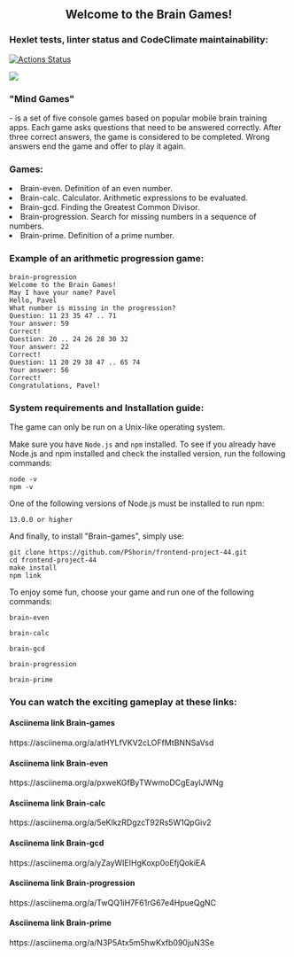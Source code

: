 <h2 align="center">Welcome to the Brain Games!</h2> 

### Hexlet tests, linter status and CodeClimate maintainability:

[![Actions Status](https://github.com/PShorin/frontend-project-44/workflows/hexlet-check/badge.svg)](https://github.com/PShorin/frontend-project-44/actions)

<a href="https://codeclimate.com/github/PShorin/frontend-project-44/maintainability"><img src="https://api.codeclimate.com/v1/badges/fa8b08f32bbbddd0bb58/maintainability" /></a>

<h3>"Mind Games"</h3><p> - is a set of five console games based on popular mobile brain training apps. Each game asks questions that need to be answered correctly. After three correct answers, the game is considered to be completed. Wrong answers end the game and offer to play it again.</p>
<h3>Games:</h3>
<li>Brain-even. Definition of an even number.</li>
<li>Brain-calc. Calculator. Arithmetic expressions to be evaluated.</li>
<li>Brain-gcd. Finding the Greatest Common Divisor.</li>
<li>Brain-progression. Search for missing numbers in a sequence of numbers.</li>
<li>Brain-prime. Definition of a prime number.</li>

<h3>Example of an arithmetic progression game:</h3>

```shell
brain-progression
Welcome to the Brain Games!
May I have your name? Pavel
Hello, Pavel
What number is missing in the progression?
Question: 11 23 35 47 .. 71
Your answer: 59
Correct!
Question: 20 .. 24 26 28 30 32
Your answer: 22
Correct!
Question: 11 20 29 38 47 .. 65 74
Your answer: 56
Correct!
Congratulations, Pavel!
```

<h3>System requirements and Installation guide:</h3>
<p>The game can only be run on a Unix-like operating system.</p>
<p>Make sure you have <code>Node.js</code> and <code>npm</code> installed.
To see if you already have Node.js and npm installed and check the installed version, run the following commands:</p>

```shell
node -v
npm -v
```

<p>One of the following versions of Node.js must be installed to run npm:</p>

```properties
13.0.0 or higher
```

<p>And finally, to install "Brain-games", simply use:</p>

```shell
git clone https://github.com/PShorin/frontend-project-44.git
cd frontend-project-44
make install
npm link
```

<p>To enjoy some fun, choose your game and run one of the following commands:</p>

```shell
brain-even
```
```shell
brain-calc
```
```shell
brain-gcd
```
```shell
brain-progression
```
```shell
brain-prime
```

<h3>You can watch the exciting gameplay at these links:</h3>

<h4>Asciinema link Brain-games</h4>
https://asciinema.org/a/atHYLfVKV2cLOFfMtBNNSaVsd

<h4>Asciinema link Brain-even</h4>
https://asciinema.org/a/pxweKGfByTWwmoDCgEaylJWNg

<h4>Asciinema link Brain-calc</h4>
https://asciinema.org/a/5eKlkzRDgzcT92Rs5W1QpGiv2

<h4>Asciinema link Brain-gcd</h4>
https://asciinema.org/a/yZayWIEIHgKoxp0oEfjQokiEA

<h4>Asciinema link Brain-progression</h4>
https://asciinema.org/a/TwQQ1iH7F61rG67e4HpueQgNC

<h4>Asciinema link Brain-prime</h4>
https://asciinema.org/a/N3P5Atx5m5hwKxfb090juN3Se